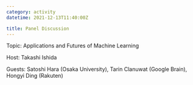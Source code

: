 ```yaml
---
category: activity
datetime: 2021-12-13T11:40:00Z

title: Panel Discussion
---
```


Topic: Applications and Futures of Machine Learning

Host: Takashi Ishida

Guests: Satoshi Hara (Osaka University), Tarin Clanuwat (Google Brain), Hongyi Ding (Rakuten)
